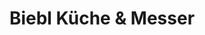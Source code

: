 ---
title: "Biebl Küche & Messer"
url: /oberhaching/biebl-kueche-und-messer/
shop: Haushaltsartikel
---
